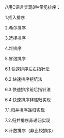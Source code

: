 //用C语言实现8种常见排序：

1.插入排序

2.希尔排序

3.选择排序

4.堆排序

5.冒泡排序

6.1.快速排序左右指针法

6.2.快速排序挖坑法

6.3.快速排序前后指针法

6.4.快速排序非递归实现

7.1.归并排序递归实现

7.2.归并排序非递归实现

8.计数排序（非比较排序）
